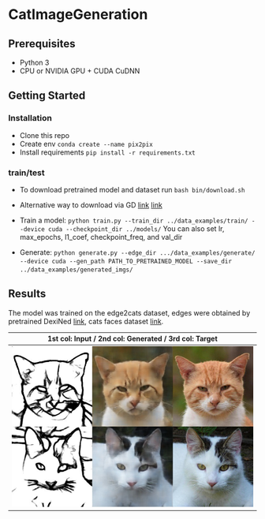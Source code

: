 # CatImageGeneration

## Prerequisites
- Python 3
- CPU or NVIDIA GPU + CUDA CuDNN

## Getting Started
### Installation

- Clone this repo
- Create env `conda create --name pix2pix`
- Install requirements `pip install -r requirements.txt`

### train/test
- To download pretrained model and dataset run `bash bin/download.sh`
- Alternative way to download via GD [link](https://drive.google.com/file/d/11tABEiTAhtg6_LyV8Y_ZxwM7Rpy6LQSf/view?usp=sharing) [link](https://drive.google.com/file/d/1mv4AJ3cqe7IpQkFucyWSWeQnLck529nC/view?usp=sharing)

- Train a model:
`python train.py --train_dir ../data_examples/train/ --device cuda --checkpoint_dir ../models/`
 You can also set lr, max_epochs, l1_coef, checkpoint_freq, and val_dir

- Generate:
`python generate.py --edge_dir .../data_examples/generate/ --device cuda --gen_path PATH_TO_PRETRAINED_MODEL --save_dir ../data_examples/generated_imgs/`

## Results
The model was trained on the edge2cats dataset, edges were obtained by pretrained DexiNed [link](https://github.com/xavysp/DexiNed), cats faces dataset [link](https://www.kaggle.com/andrewmvd/animal-faces).

|1st col: Input / 2nd col: Generated / 3rd col: Target|
|:---:|
|![](data_examples/res.jpg)|
